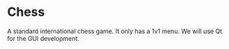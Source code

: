 # Chess
A standard international chess game. It only has a 1v1 menu. We will use Qt for the GUI development.
